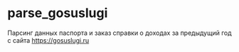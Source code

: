 # parse_gosuslugi
Парсинг данных паспорта и заказ справки о доходах за предыдущий год с сайта https://gosuslugi.ru
